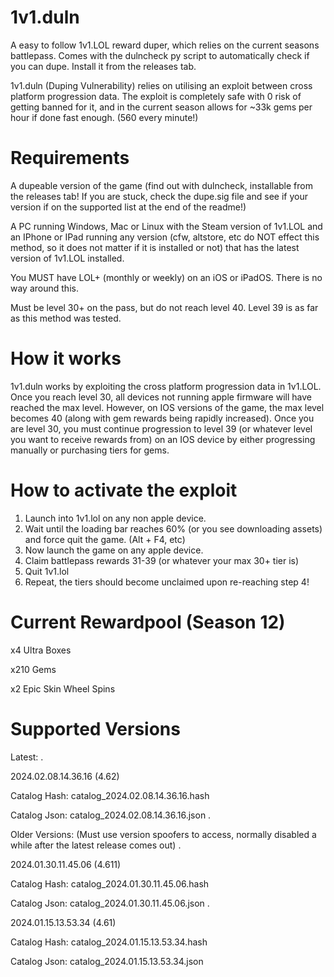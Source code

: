 # 1v1.duln
A easy to follow 1v1.LOL reward duper, which relies on the current seasons battlepass.  Comes with the dulncheck py script to automatically check if you can dupe. Install it from the releases tab.

1v1.duln (Duping Vulnerability) relies on utilising an exploit between cross platform progression data. The exploit is completely safe with 0 risk of getting banned for it, and in the current season allows for ~33k gems per hour if done fast enough. (560 every minute!)

# Requirements
A dupeable version of the game (find out with dulncheck, installable from the releases tab! If you are stuck, check the dupe.sig file and see if your version if on the supported list at the end of the readme!)

A PC running Windows, Mac or Linux with the Steam version of 1v1.LOL and an IPhone or IPad running any version (cfw, altstore, etc do NOT effect this method, so it does not matter if it is installed or not) that has the latest version of 1v1.LOL installed.

You MUST have LOL+ (monthly or weekly) on an iOS or iPadOS. There is no way around this.

Must be level 30+ on the pass, but do not reach level 40. Level 39 is as far as this method was tested.

# How it works
1v1.duln works by exploiting the cross platform progression data in 1v1.LOL. Once you reach level 30, all devices not running apple firmware will have reached the max level. However, on IOS versions of the game, the max level becomes 40 (along with gem rewards being rapidly increased). Once you are level 30, you must continue progression to level 39 (or whatever level you want to receive rewards from) on an IOS device by either progressing manually or purchasing tiers for gems.

# How to activate the exploit
1. Launch into 1v1.lol on any non apple device.
2. Wait until the loading bar reaches 60% (or you see downloading assets) and force quit the game. (Alt + F4, etc)
3. Now launch the game on any apple device.
4. Claim battlepass rewards 31-39 (or whatever your max 30+ tier is)
5. Quit 1v1.lol
6. Repeat, the tiers should become unclaimed upon re-reaching step 4!

# Current Rewardpool (Season 12)
x4 Ultra Boxes

x210 Gems

x2 Epic Skin Wheel Spins

# Supported Versions

Latest: 
.

2024.02.08.14.36.16 (4.62)

Catalog Hash: catalog_2024.02.08.14.36.16.hash

Catalog Json: catalog_2024.02.08.14.36.16.json
.

Older Versions: (Must use version spoofers to access, normally disabled a while after the latest release comes out)
.

2024.01.30.11.45.06 (4.611)

Catalog Hash: catalog_2024.01.30.11.45.06.hash

Catalog Json: catalog_2024.01.30.11.45.06.json
.

2024.01.15.13.53.34 (4.61)

Catalog Hash: catalog_2024.01.15.13.53.34.hash

Catalog Json: catalog_2024.01.15.13.53.34.json
